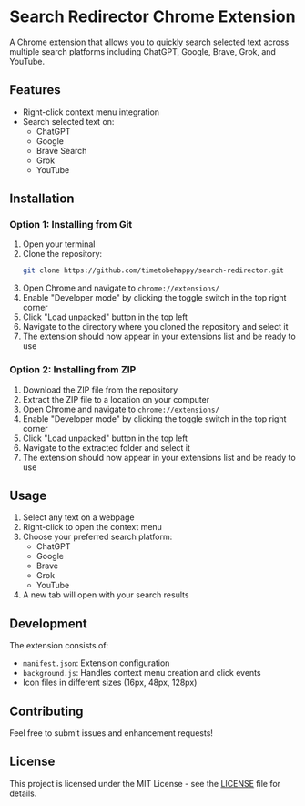 # Search Redirector Chrome Extension

A Chrome extension that allows you to quickly search selected text across multiple search platforms including ChatGPT, Google, Brave, Grok, and YouTube.

## Features

- Right-click context menu integration
- Search selected text on:
  - ChatGPT
  - Google
  - Brave Search
  - Grok
  - YouTube

## Installation

### Option 1: Installing from Git
1. Open your terminal
2. Clone the repository:
   ```bash
   git clone https://github.com/timetobehappy/search-redirector.git
   ```
3. Open Chrome and navigate to `chrome://extensions/`
4. Enable "Developer mode" by clicking the toggle switch in the top right corner
5. Click "Load unpacked" button in the top left
6. Navigate to the directory where you cloned the repository and select it
7. The extension should now appear in your extensions list and be ready to use

### Option 2: Installing from ZIP
1. Download the ZIP file from the repository
2. Extract the ZIP file to a location on your computer
3. Open Chrome and navigate to `chrome://extensions/`
4. Enable "Developer mode" by clicking the toggle switch in the top right corner
5. Click "Load unpacked" button in the top left
6. Navigate to the extracted folder and select it
7. The extension should now appear in your extensions list and be ready to use

## Usage

1. Select any text on a webpage
2. Right-click to open the context menu
3. Choose your preferred search platform:
   - ChatGPT
   - Google
   - Brave
   - Grok
   - YouTube
4. A new tab will open with your search results

## Development

The extension consists of:
- `manifest.json`: Extension configuration
- `background.js`: Handles context menu creation and click events
- Icon files in different sizes (16px, 48px, 128px)

## Contributing

Feel free to submit issues and enhancement requests!

## License

This project is licensed under the MIT License - see the [LICENSE](LICENSE) file for details. 